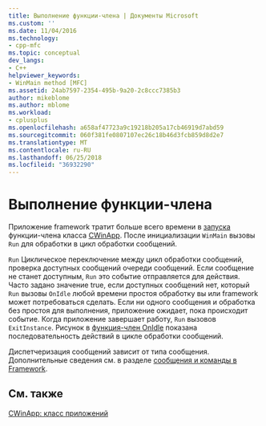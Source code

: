 ```yaml
---
title: Выполнение функции-члена | Документы Microsoft
ms.custom: ''
ms.date: 11/04/2016
ms.technology:
- cpp-mfc
ms.topic: conceptual
dev_langs:
- C++
helpviewer_keywords:
- WinMain method [MFC]
ms.assetid: 24ab7597-2354-495b-9a20-2c8ccc7385b3
author: mikeblome
ms.author: mblome
ms.workload:
- cplusplus
ms.openlocfilehash: a658af47723a9c19218b205a17cb46919d7abd59
ms.sourcegitcommit: 060f381fe0807107ec26c18b46d3fcb859d8d2e7
ms.translationtype: MT
ms.contentlocale: ru-RU
ms.lasthandoff: 06/25/2018
ms.locfileid: "36932290"
---
```

# <a name="run-member-function"></a>Выполнение функции-члена
Приложение framework тратит больше всего времени в [запуска](../mfc/reference/cwinapp-class.md#run) функции-члена класса [CWinApp](../mfc/reference/cwinapp-class.md). После инициализации `WinMain` вызовы `Run` для обработки в цикл обработки сообщений.  
  
 `Run` Циклическое переключение между цикл обработки сообщений, проверка доступных сообщений очереди сообщений. Если сообщение не станет доступным, `Run` это событие отправляется для действия. Часто задано значение true, если доступных сообщений нет, который `Run` вызовы `OnIdle` любой времени простоя обработку вы или framework может потребоваться сделать. Если ни одного сообщения и обработка без простоя для выполнения, приложение ожидает, пока происходит событие. Когда приложение завершает работу, `Run` вызовов `ExitInstance`. Рисунок в [функция-член OnIdle](../mfc/onidle-member-function.md) показана последовательность действий в цикле обработки сообщений.  
  
 Диспетчеризация сообщений зависит от типа сообщения. Дополнительные сведения см. в разделе [сообщения и команды в Framework](../mfc/messages-and-commands-in-the-framework.md).  
  
## <a name="see-also"></a>См. также  
 [CWinApp: класс приложений](../mfc/cwinapp-the-application-class.md)
